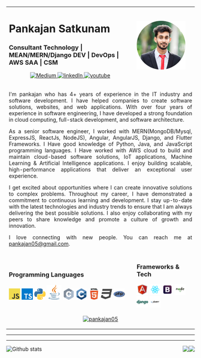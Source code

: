 <div> </div>
<table align="center">
  <tr>
    <td colspan=8 align="left" > 
      <h1> Pankajan Satkunam </h1>
      <h3> Consultant Technology | MEAN/MERN/Django DEV | DevOps | AWS SAA | CSM </h3>
      <p align="center">
        <a href="https://medium.com/@pankajan05">
          <img src="https://img.shields.io/badge/Medium-pankajan05-green?style=for-the-badge&logo=medium" alt="Medium" />
        </a>
        <a href="http://linkedin.com/pankajan05">
          <img src="https://img.shields.io/badge/linkedIn-pankajan05-blue?style=for-the-badge&logo=linkedIn" alt="linkedIn"/>
        </a>
<!--         <a href="https://www.instagram.com/pankajan05_/">
          <img src="https://img.shields.io/badge/Instagram-Pankajan05-orange?style=for-the-badge&logo=instagram" alt="instagram"/>
        </a> -->
        <a href="https://www.youtube.com/channel/UCR7mAHRmmErd6Io_cjkhWNQ">
          <img src="https://img.shields.io/badge/YouTube-Pankajan05-red?style=for-the-badge&logo=youtube" alt="youtube"/>
        </a>
      </p>
    </td>
    <td  colspan=4><img src="https://github.com/pankajan05/pankajan05/blob/main/profiles.png" style="height:130px;"></td>
  </tr>
  <tr>
    <td colspan=12 align="justify" >
      <p>I'm pankajan who has 4+ years of experience in the IT industry and software development. I have helped companies to create software solutions, websites, and web applications. With over four years of experience in software engineering, I have developed a strong foundation in cloud computing, full-stack development, and software architecture.

As a senior software engineer, I worked with MERN(MongoDB/Mysql, ExpressJS, ReactJs, NodeJS), Angular, AngularJS, Django, and Flutter Frameworks. I Have good knowledge of Python, Java, and JavaScript programming languages. I Have worked with AWS cloud to build and maintain cloud-based software solutions, IoT applications, Machine Learning & Artificial Intelligence applications. I enjoy building scalable, high-performance applications that deliver an exceptional user experience.

I get excited about opportunities where I can create innovative solutions to complex problems. Throughout my career, I have demonstrated a commitment to continuous learning and development. I stay up-to-date with the latest technologies and industry trends to ensure that I am always delivering the best possible solutions. I also enjoy collaborating with my peers to share knowledge and promote a culture of growth and innovation.

I love connecting with new people. You can reach me at pankajan05@gmail.com.</p>
    </td>
  </tr>
  <tr >
    <td colspan=4>
    <h3>Programming Languages</h3>
    <img src="https://github.com/pankajan05/pankajan05/blob/main/logo/javascript.png" height="30px"> 
    <img src="https://github.com/pankajan05/pankajan05/blob/main/logo/typescript.png" height="30px">  
    <img src="https://github.com/pankajan05/pankajan05/blob/main/logo/python.png" height="30px"> 
    <img src="https://github.com/pankajan05/pankajan05/blob/main/logo/java.png" height="40px">   
    <img src="https://github.com/pankajan05/pankajan05/blob/main/logo/c.png" height="30px">    
    <img src="https://github.com/pankajan05/pankajan05/blob/main/logo/cpp.png" height="30px">        
    <img src="https://github.com/pankajan05/pankajan05/blob/main/logo/html.png" height="30px">    
    <img src="https://github.com/pankajan05/pankajan05/blob/main/logo/css.png" height="30px">     
    <img src="https://github.com/pankajan05/pankajan05/blob/main/logo/php.png" height="30px">    
    </td>
    <td colspan=8>
      <h3>Frameworks & Tech</h3>
      <img src="https://github.com/pankajan05/pankajan05/blob/main/logo/angular.svg" height="30px"> 
      <img src="https://github.com/pankajan05/pankajan05/blob/main/logo/react.svg" height="30px"> 
      <img src="https://github.com/pankajan05/pankajan05/blob/main/logo/boostrap.svg" height="30px">  
      <img src="https://github.com/pankajan05/pankajan05/blob/main/logo/nodejs.svg" height="30px"> 
      <img src="https://github.com/pankajan05/pankajan05/blob/main/logo/django.svg" height="30px"> 
      <img src="https://github.com/pankajan05/pankajan05/blob/main/logo/jquery.svg" height="30px">
    </td>
  </tr>
  <tr>
    <td colspan=12>
      <p align="center"> <a href="https://github.com/ryo-ma/github-profile-trophy"><img src="https://github-profile-trophy.vercel.app/?username=pankajan05" alt="pankajan05" /></a> </p>      
    </td>
  </tr>
  
</table>




<hr>


<hr>



<img src="https://media.giphy.com/media/SqeaJvuHTby1fW2wdL/giphy.gif" height="200px" align="right">





![Github stats](https://github-readme-stats.vercel.app/api?username=pankajan05&show_icons=true&hide_border=true) <img src="https://media.giphy.com/media/Y0uU6oq3hJ1Gu2Er1q/giphy.gif" height="300px" align="right">





